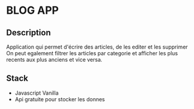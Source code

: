 # BLOG APP

## Description

Application qui permet d'écrire des articles, de les editer et les supprimer
On peut egalement filtrer les articles par categorie et afficher les plus recents aux plus anciens et vice versa.

## Stack

- Javascript Vanilla
- Api gratuite pour stocker les donnes